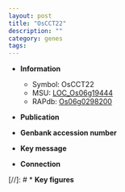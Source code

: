 ```yaml
---
layout: post
title: "OsCCT22"
description: ""
category: genes
tags: 
---
```


* **Information**  
    + Symbol: OsCCT22  
    + MSU: [LOC_Os06g19444](http://rice.uga.edu/cgi-bin/ORF_infopage.cgi?orf=LOC_Os06g19444)  
    + RAPdb: [Os06g0298200](http://rapdb.dna.affrc.go.jp/viewer/gbrowse_details/irgsp1?name=Os06g0298200)  

* **Publication**  

* **Genbank accession number**  

* **Key message**  

* **Connection**  

[//]: # * **Key figures**  


